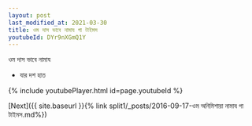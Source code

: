 ```yaml
---
layout: post
last_modified_at: 2021-03-30
title: ওম দাস ভাবে নামায গা টাইমস
youtubeId: DYr9nXGmQ1Y
---
```

 
 
 ওম দাস ভাবে নামায  
 
 -  যার দশ হাত 
 
  
 
  
 
 
 
 
 
 


{% include youtubePlayer.html id=page.youtubeId %}
 
[Next]({{ site.baseurl }}{% link  split1/_posts/2016-09-17-ওম অনিমিশায়া নামায গা টাইমস.md%})
 
